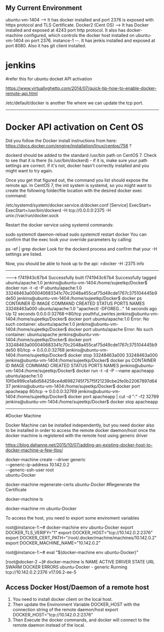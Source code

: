 My Current Environment
----------------------

ubuntu-vm-1404 --> It has docker installed and port 2376 is exposed with https protocol and TLS Certificate.
Docker2 (Cent OS) --> It has Docker installed and exposed at 4243 port http protocol.
                      It also has docker-machine configured, which controls the docker host installed on ubuntu-vm-1404 on port 2376.
instance-1 --. It has jenkis installed and exposed at port 8080. Also it has git client installed.

# jenkins

#refer this for ubuntu docket API activation

https://www.virtuallyghetto.com/2014/07/quick-tip-how-to-enable-docker-remote-api.html

/etc/default/docker is another file where we can update the tcp port.

----------------
# Docker API activation on Cent OS

Did you follow the Docker install instructions from here: https://docs.docker.com/engine/installation/linux/centos/756 ?

dockerd should be added to the standard /usr/bin path on CentOS 7. Check to see that it is there (ls /usr/bin/dockerd) - if it is, make sure your path settings are correct. If it's not, docker hasn't correctly installed and you might want to try again.

Once you get that figured out, the command you list should expose the remote api. In CentOS 7, the init system is systemd, so you might want to create the following folder/file location with the desired docker exec command:

/etc/systemd/system/docker.service.d/docker.conf
[Service]
ExecStart=
ExecStart=/usr/bin/dockerd -H tcp://0.0.0.0:2375 -H unix://var/run/docker.sock

Restart the docker service using systemd commands:

sudo systemctl daemon-reload
sudo systemctl restart docker
You can confirm that the exec took your override parameters by calling:

ps -ef | grep docker
Look for the dockerd process and confirm that your -H settings are listed.

Now, you should be able to hook up to the api: >docker -H :2375 info


--------------------

 ---> f741943c67b4
Successfully built f741943c67b4
Successfully tagged ubuntu/apache:1.0
jenkins@ubuntu-vm-1404:/home/sujeetkp/Docker$ docker run -t -d -P ubuntu/apache:1.0
33248463a000040683341c70c2048a455caf75d49cde1767c375104445b9de50
jenkins@ubuntu-vm-1404:/home/sujeetkp/Docker$ docker ps
CONTAINER ID        IMAGE               COMMAND                  CREATED             STATUS              PORTS                   NAMES
33248463a000        ubuntu/apache:1.0   "apachectl -DFOREG..."   14 seconds ago      Up 12 seconds       0.0.0.0:32768->80/tcp   youthful_swirles
jenkins@ubuntu-vm-1404:/home/sujeetkp/Docker$ docker port ubuntu/apache:1.0
Error: No such container: ubuntu/apache:1.0
jenkins@ubuntu-vm-1404:/home/sujeetkp/Docker$ docker port ubuntu/apache
Error: No such container: ubuntu/apache
jenkins@ubuntu-vm-1404:/home/sujeetkp/Docker$ docker port 33248463a000040683341c70c2048a455caf75d49cde1767c375104445b9de50
80/tcp -> 0.0.0.0:32768
jenkins@ubuntu-vm-1404:/home/sujeetkp/Docker$ docker stop 33248463a000
33248463a000
jenkins@ubuntu-vm-1404:/home/sujeetkp/Docker$ docker ps
CONTAINER ID        IMAGE               COMMAND             CREATED             STATUS              PORTS               NAMES
jenkins@ubuntu-vm-1404:/home/sujeetkp/Docker$ docker run -t -d -P --name apacheapp ubuntu/apache:1.0
10f0e999ce1a6d584258ce4d6982745f757f5f21239cbe2fe0b22067897d6437
jenkins@ubuntu-vm-1404:/home/sujeetkp/Docker$ docker port apacheapp
80/tcp -> 0.0.0.0:32769
jenkins@ubuntu-vm-1404:/home/sujeetkp/Docker$ docker port apacheapp | cut -d ":" -f2
32769
jenkins@ubuntu-vm-1404:/home/sujeetkp/Docker$ docker stop apacheapp

---------------------------------------------------------------

#Docker Machine

Docker Machine can be installed independently, but you need docker also to be installed in order to access the remote docker daemon/host once the docker machine is registered with the remote host using generic driver

https://blog.dahanne.net/2015/10/07/adding-an-existing-docker-host-to-docker-machine-a-few-tips/

docker-machine create --driver generic \
 --generic-ip-address 10.142.0.2 \
 --generic-ssh-user root \
 ubuntu-Docker
 
 docker-machine regenerate-certs ubuntu-Docker #Regenerate the Certificate
 
 docker-machine ls
 
 docker-machine rm  ubuntu-Docker

To access the host, you need to export some enviroment variables

root@instance-1:~# docker-machine env ubuntu-Docker
export DOCKER_TLS_VERIFY="1"
export DOCKER_HOST="tcp://10.142.0.2:2376"
export DOCKER_CERT_PATH="/root/.docker/machine/machines/10.142.0.2"
export DOCKER_MACHINE_NAME="10.142.0.2"

root@instance-1:~# eval "$(docker-machine env ubuntu-Docker)"

[root@docker-2 ~]# docker-machine ls
NAME            ACTIVE   DRIVER    STATE     URL                     SWARM   DOCKER          ERRORS
ubuntu-Docker   -        generic   Running   tcp://10.142.0.2:2376           v17.06.2-ee-5

Access Docker Host/Daemon of a remote host
------------------------------------------

1. You need to install docker client on the local host.
2. Then update the Environment Variable DOCKER_HOST with the connection string of the remote daemon/host
   export DOCKER_HOST="tcp://10.142.0.2:2376"
3. Then Execute the docker commands, and docker will connect to the remote daemon instead of the local.
